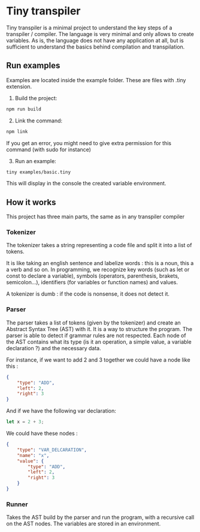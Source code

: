 # Tiny transpiler

Tiny transpiler is a minimal project to understand the key steps of a transpiler / compiler. The language is very minimal and only allows to create variables. As is, the language does not have any application at all, but is sufficient to understand the basics behind compilation and transpilation.

## Run examples

Examples are located inside the example folder. These are files with .tiny extension.

1. Build the project:

```sh
npm run build
```

2. Link the command:

```sh
npm link
```

If you get an error, you might need to give extra permission for this command (with sudo for instance)

3. Run an example:

```sh
tiny examples/basic.tiny
```

This will display in the console the created variable environment.

## How it works

This project has three main parts, the same as in any transpiler compiler

### Tokenizer

The tokenizer takes a string representing a code file and split it into a list of tokens.

It is like taking an english sentence and labelize words : this is a noun, this a a verb and so on. In programming, we recognize key words (such as let or const to declare a variable), symbols (operators, parenthesis, brakets, semicolon...), identifiers (for variables or function names) and values.

A tokenizer is dumb : if the code is nonsense, it does not detect it.

### Parser

The parser takes a list of tokens (given by the tokenizer) and create an Abstract Syntax Tree (AST) with it. It is a way to structure the program. The parser is able to detect if grammar rules are not respected. Each node of the AST contains what its type (is it an operation, a simple value, a variable declaration ?) and the necessary data.

For instance, if we want to add 2 and 3 together we could have a node like this :

```JSON
{
    "type": "ADD",
    "left": 2,
    "right": 3
}
```

And if we have the following var declaration:

```js
let x = 2 + 3;
```

We could have these nodes :

```JSON
{
    "type": "VAR_DELCARATION",
    "name": "x",
    "value": {
        "type": "ADD",
        "left": 2,
        "right": 3
    }
}
```

### Runner

Takes the AST build by the parser and run the program, with a recursive call on the AST nodes. The variables are stored in an environment.
